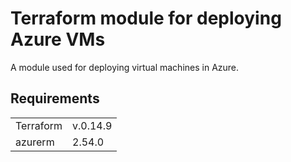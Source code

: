 # Terraform module for deploying Azure VMs
A module used for deploying virtual machines in Azure.

## Requirements
| | |
|----------|----------|
|Terraform | v.0.14.9 |
| azurerm  | 2.54.0 |